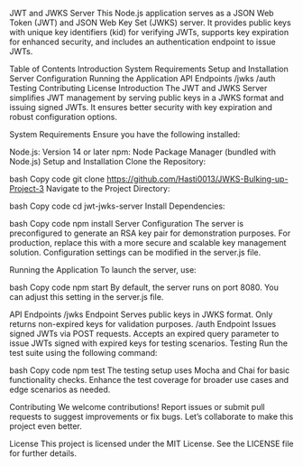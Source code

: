 JWT and JWKS Server
This Node.js application serves as a JSON Web Token (JWT) and JSON Web Key Set (JWKS) server. It provides public keys with unique key identifiers (kid) for verifying JWTs, supports key expiration for enhanced security, and includes an authentication endpoint to issue JWTs.

Table of Contents
Introduction
System Requirements
Setup and Installation
Server Configuration
Running the Application
API Endpoints
/jwks
/auth
Testing
Contributing
License
Introduction
The JWT and JWKS Server simplifies JWT management by serving public keys in a JWKS format and issuing signed JWTs. It ensures better security with key expiration and robust configuration options.

System Requirements
Ensure you have the following installed:

Node.js: Version 14 or later
npm: Node Package Manager (bundled with Node.js)
Setup and Installation
Clone the Repository:

bash
Copy code
git clone https://github.com/Hasti0013/JWKS-Bulking-up-Project-3
Navigate to the Project Directory:

bash
Copy code
cd jwt-jwks-server
Install Dependencies:

bash
Copy code
npm install
Server Configuration
The server is preconfigured to generate an RSA key pair for demonstration purposes. For production, replace this with a more secure and scalable key management solution. Configuration settings can be modified in the server.js file.

Running the Application
To launch the server, use:

bash
Copy code
npm start
By default, the server runs on port 8080. You can adjust this setting in the server.js file.

API Endpoints
/jwks Endpoint
Serves public keys in JWKS format.
Only returns non-expired keys for validation purposes.
/auth Endpoint
Issues signed JWTs via POST requests.
Accepts an expired query parameter to issue JWTs signed with expired keys for testing scenarios.
Testing
Run the test suite using the following command:

bash
Copy code
npm test
The testing setup uses Mocha and Chai for basic functionality checks. Enhance the test coverage for broader use cases and edge scenarios as needed.

Contributing
We welcome contributions! Report issues or submit pull requests to suggest improvements or fix bugs. Let’s collaborate to make this project even better.

License
This project is licensed under the MIT License. See the LICENSE file for further details.
